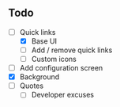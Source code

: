 ## Todo

- [ ] Quick links
  - [x] Base UI
  - [ ] Add / remove quick links
  - [ ] Custom icons
- [ ] Add configuration screen
- [x] Background
- [ ] Quotes
  - [ ] Developer excuses
